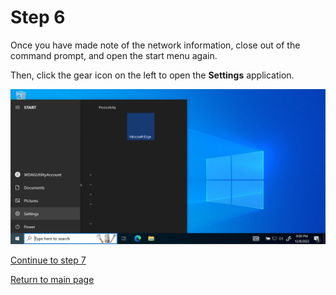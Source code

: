 # Step 6

Once you have made note of the network information, close out of the command prompt, and open the start menu again.  

Then, click the gear icon on the left to open the **Settings** application.  

![Start menu with the settings button highlighted](/images/step7-close-cmd-and-open-start-menu-click-settings.PNG "settings")

[Continue to step 7](/starthere/step7.md)  

[Return to main page](../README.md)
